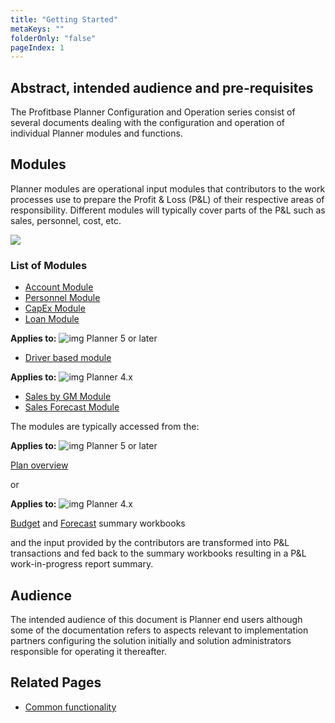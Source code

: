 ```yaml
---
title: "Getting Started"
metaKeys: ""
folderOnly: "false"
pageIndex: 1
---
```


## Abstract, intended audience and pre-requisites
The Profitbase Planner Configuration and Operation series consist of several documents dealing with the configuration and operation of individual Planner modules and functions.
<br/>

## Modules
Planner modules are operational input modules that contributors to the work processes use to prepare the Profit & Loss (P&L) of their respective areas of responsibility. Different modules will typically cover parts of the P&L such as sales, personnel, cost, etc.

![](https://profitbasedocs.blob.core.windows.net/plannerimages/getting-started-modules.jpg)
<br/>

### List of Modules
- [Account Module](modules/account.md)
- [Personnel Module](modules/personnel.md)
- [CapEx Module](workbooks/financial-planning/capex.md)
- [Loan Module](workbooks/financial-planning/loan.md)

**Applies to:** ![img](https://profitbasedocs.blob.core.windows.net/icons/yes-icon.png) Planner 5 or later

- [Driver based module](modules/driver-based.md)

**Applies to:** ![img](https://profitbasedocs.blob.core.windows.net/icons/yes-icon.png) Planner 4.x

- [Sales by GM Module](modules/sales-gm)
- [Sales Forecast Module](modules/sales-forecast.md)

The modules are typically accessed from the:

**Applies to:** ![img](https://profitbasedocs.blob.core.windows.net/icons/yes-icon.png) Planner 5 or later

[Plan overview](workbooks/financial-planning/plan-overview.md)<br/>

or<br/>

**Applies to:** ![img](https://profitbasedocs.blob.core.windows.net/icons/yes-icon.png) Planner 4.x

[Budget](workbooks/financial-planning/budget.md) and [Forecast](workbooks/financial-planning/forecast.md) summary workbooks

and the input provided by the contributors are transformed into P&L transactions and fed back to the summary workbooks resulting in a P&L work-in-progress report summary.
<br/>

## Audience
The intended audience of this document is Planner end users although some of the documentation refers to aspects relevant to implementation partners configuring the solution initially and solution administrators responsible for operating it thereafter.
<br/>

## Related Pages
-  [Common functionality](getting-started/common-functionality.md)
